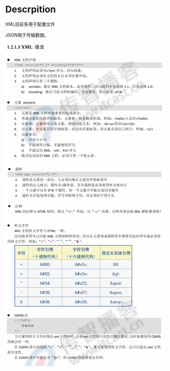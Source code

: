 # Descrpition

XML目前多用于配置文件

JSON用于传输数据。

![](../.gitbook/assets/import%20%2812%29.png)![](../.gitbook/assets/import%20%2846%29.png)![](../.gitbook/assets/import%20%2835%29.png)

